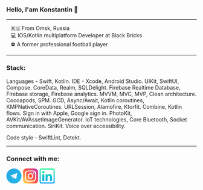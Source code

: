 ### Hello, I'am Konstantin 👋
___

&nbsp; &nbsp;🇷🇺 From Omsk, Russia
<br /> &nbsp; &nbsp;💻 IOS/Kotlin multiplatform Developer at Black Bricks
<br /> &nbsp; &nbsp;⚽️ A former professional football player

___

### Stack:
Languages - Swift, Kotlin.
IDE - Xcode, Android Studio.
UIKit, SwiftUI, Compose.
CoreData, Realm, SQLDelight.
Firebase Realtime Database, Firebase storage, Firebase analytics.
MVVM, MVC, MVP, Clean architecture.
Cocoapods, SPM.
GCD, Async/Await, Kotlin coroutines, KMPNativeCoroutines.
URLSession, Alamofire, Ktorfit.
Combine, Kotlin flows.
Sign in with Apple, Google sign in.
PhotoKit, AVKit/AVAssetImageGenerator.
IoT technologies, Core Bluetooth, Socket communication.
SiriKit.
Voice over accessibility.

Сode style - SwiftLint, Detekt.
___

### Connect with me:


[<img src="https://github.com/Dmitrievskij90/Dmitrievskij90/blob/main/Assets/telegram.png" height='40'>][telegram]
[<img src="https://github.com/Dmitrievskij90/Dmitrievskij90/blob/main/Assets/instagram.png" height='40'>][instagram]
[<img src="https://github.com/Dmitrievskij90/Dmitrievskij90/blob/main/Assets/linkedin.png" height='40'>][linkedin]

[linkedin]: https://www.linkedin.com/in/константин-дмитриевский-7b4b59203
[instagram]: https://instagram.com/dmitrievskiy_k
[telegram]: https://t.me/Dmitrievskij90
